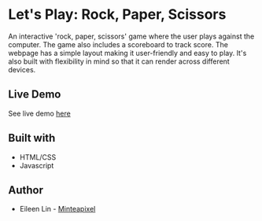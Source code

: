 # Let's Play: Rock, Paper, Scissors

An interactive 'rock, paper, scissors' game where the user plays against the computer. The game also includes a scoreboard to track score. 
The webpage has a simple layout making it user-friendly and easy to play. It's also built with flexibility in mind so that it can render across different devices.

## Live Demo
See live demo [here](https://minteapixel.github.io/rock-paper-scissors/)

## Built with
+ HTML/CSS
+ Javascript

## Author
+ Eileen Lin - [Minteapixel](https://github.com/minteapixel/)
